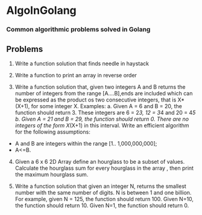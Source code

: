 # AlgoInGolang

### Common algorithmic problems solved in Golang

## Problems

1. Write a function solution that finds needle in haystack 

2. Write a function to print an array in reverse order

3. Write a function solution that, given two integers A and B returns the number of integers from the range [A….B],ends are included which can be expressed as the product os two consecutive integers, that is X*(X+1), for some integer X.
Examples:
a. Given A = 6 and B = 20, the function should return 3. These integers are 6 = 2*3, 12 = 3*4 and 20 = 4*5
b. Given A = 21 and B = 29, the function should return 0. There are no integers of the form X*(X+1) in this interval.
Write an efficient algorithm for the following assumptions:
* A and B are integers within the range [1.. 1,000,000,000];
* A<=B.


4. Given a 6 x 6 2D Array define an hourglass to be a subset of values. 
Calculate the hourglass sum for every hourglass in the array , then print the maximum hourglass sum.


5. Write a function solution that given an integer N, returns the smallest number with the same number of digits. 
N is between 1 and one billion.
For example, given N = 125, the function should return 100. 
Given N=10, the function should return 10. Given N=1, the function should return 0.
